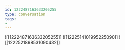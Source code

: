 ```yaml
---
id: 1222487163633205255
type: conversation
tags:
- 
---
```

![[1222487163633205255]]
![[1222514101995225090]]
![[1222521898531090432]]

